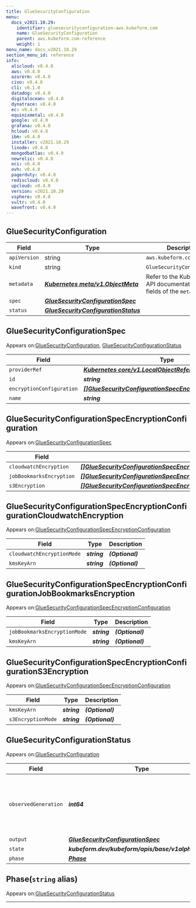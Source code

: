 ```yaml
---
title: GlueSecurityConfiguration
menu:
  docs_v2021.10.29:
    identifier: gluesecurityconfiguration-aws.kubeform.com
    name: GlueSecurityConfiguration
    parent: aws.kubeform.com-reference
    weight: 1
menu_name: docs_v2021.10.29
section_menu_id: reference
info:
  alicloud: v0.4.0
  aws: v0.4.0
  azurerm: v0.4.0
  civo: v0.4.0
  cli: v0.1.0
  datadog: v0.4.0
  digitalocean: v0.4.0
  dynatrace: v0.4.0
  ec: v0.4.0
  equinixmetal: v0.4.0
  google: v0.4.0
  grafana: v0.4.0
  hcloud: v0.4.0
  ibm: v0.4.0
  installer: v2021.10.29
  linode: v0.4.0
  mongodbatlas: v0.4.0
  newrelic: v0.4.0
  oci: v0.4.0
  ovh: v0.4.0
  pagerduty: v0.4.0
  rediscloud: v0.4.0
  upcloud: v0.4.0
  version: v2021.10.29
  vsphere: v0.4.0
  vultr: v0.4.0
  wavefront: v0.4.0
---
```


## GlueSecurityConfiguration
| Field | Type | Description |
| ------ | ----- | ----------- |
| `apiVersion` | string | `aws.kubeform.com/v1alpha1` |
|    `kind` | string | `GlueSecurityConfiguration` |
| `metadata` | ***[Kubernetes meta/v1.ObjectMeta](https://v1-18.docs.kubernetes.io/docs/reference/generated/kubernetes-api/v1.18/#objectmeta-v1-meta)***|Refer to the Kubernetes API documentation for the fields of the `metadata` field.|
| `spec` | ***[GlueSecurityConfigurationSpec](#gluesecurityconfigurationspec)***||
| `status` | ***[GlueSecurityConfigurationStatus](#gluesecurityconfigurationstatus)***||
## GlueSecurityConfigurationSpec

Appears on:[GlueSecurityConfiguration](#gluesecurityconfiguration), [GlueSecurityConfigurationStatus](#gluesecurityconfigurationstatus)

| Field | Type | Description |
| ------ | ----- | ----------- |
| `providerRef` | ***[Kubernetes core/v1.LocalObjectReference](https://v1-18.docs.kubernetes.io/docs/reference/generated/kubernetes-api/v1.18/#localobjectreference-v1-core)***||
| `id` | ***string***||
| `encryptionConfiguration` | ***[[]GlueSecurityConfigurationSpecEncryptionConfiguration](#gluesecurityconfigurationspecencryptionconfiguration)***||
| `name` | ***string***||
## GlueSecurityConfigurationSpecEncryptionConfiguration

Appears on:[GlueSecurityConfigurationSpec](#gluesecurityconfigurationspec)

| Field | Type | Description |
| ------ | ----- | ----------- |
| `cloudwatchEncryption` | ***[[]GlueSecurityConfigurationSpecEncryptionConfigurationCloudwatchEncryption](#gluesecurityconfigurationspecencryptionconfigurationcloudwatchencryption)***||
| `jobBookmarksEncryption` | ***[[]GlueSecurityConfigurationSpecEncryptionConfigurationJobBookmarksEncryption](#gluesecurityconfigurationspecencryptionconfigurationjobbookmarksencryption)***||
| `s3Encryption` | ***[[]GlueSecurityConfigurationSpecEncryptionConfigurationS3Encryption](#gluesecurityconfigurationspecencryptionconfigurations3encryption)***||
## GlueSecurityConfigurationSpecEncryptionConfigurationCloudwatchEncryption

Appears on:[GlueSecurityConfigurationSpecEncryptionConfiguration](#gluesecurityconfigurationspecencryptionconfiguration)

| Field | Type | Description |
| ------ | ----- | ----------- |
| `cloudwatchEncryptionMode` | ***string***| ***(Optional)*** |
| `kmsKeyArn` | ***string***| ***(Optional)*** |
## GlueSecurityConfigurationSpecEncryptionConfigurationJobBookmarksEncryption

Appears on:[GlueSecurityConfigurationSpecEncryptionConfiguration](#gluesecurityconfigurationspecencryptionconfiguration)

| Field | Type | Description |
| ------ | ----- | ----------- |
| `jobBookmarksEncryptionMode` | ***string***| ***(Optional)*** |
| `kmsKeyArn` | ***string***| ***(Optional)*** |
## GlueSecurityConfigurationSpecEncryptionConfigurationS3Encryption

Appears on:[GlueSecurityConfigurationSpecEncryptionConfiguration](#gluesecurityconfigurationspecencryptionconfiguration)

| Field | Type | Description |
| ------ | ----- | ----------- |
| `kmsKeyArn` | ***string***| ***(Optional)*** |
| `s3EncryptionMode` | ***string***| ***(Optional)*** |
## GlueSecurityConfigurationStatus

Appears on:[GlueSecurityConfiguration](#gluesecurityconfiguration)

| Field | Type | Description |
| ------ | ----- | ----------- |
| `observedGeneration` | ***int64***| ***(Optional)*** Resource generation, which is updated on mutation by the API Server.|
| `output` | ***[GlueSecurityConfigurationSpec](#gluesecurityconfigurationspec)***| ***(Optional)*** |
| `state` | ***kubeform.dev/kubeform/apis/base/v1alpha1.State***| ***(Optional)*** |
| `phase` | ***[Phase](#phase)***| ***(Optional)*** |
## Phase(`string` alias)

Appears on:[GlueSecurityConfigurationStatus](#gluesecurityconfigurationstatus)

---
